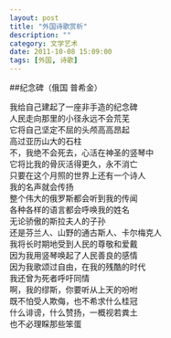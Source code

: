```yaml
---
layout: post
title: "外国诗歌赏析"
description: ""
category: 文学艺术
date: 2011-10-08 15:09:00
tags: [外国, 诗歌]
---
```


##纪念碑（俄国 普希金）

我给自己建起了一座非手造的纪念碑  
人民走向那里的小径永远不会荒芜  
它将自己坚定不屈的头颅高高昂起  
高过亚历山大的石柱  
不，我绝不会死去，心活在神圣的竖琴中  
它将比我的骨灰活得更久，永不消亡  
只要在这个月照的世界上还有一个诗人  
我的名声就会传扬  
整个伟大的俄罗斯都会听到我的传闻  
各种各样的语言都会呼唤我的姓名  
无论骄傲的斯拉夫人的子孙  
还是芬兰人、山野的通古斯人、卡尔梅克人  
我将长时期地受到人民的尊敬和爱戴  
因为我用竖琴唤起了人民善良的感情  
因为我歌颂过自由，在我的残酷的时代  
我还曾为死者呼吁同情  
啊，我的缪斯，你要听从上天的吩咐  
既不怕受人欺侮，也不希求什么桂冠  
什么诽谤，什么赞扬，一概视若粪土  
也不必理睬那些笨蛋  